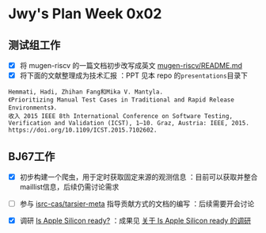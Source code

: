 # Jwy's Plan Week 0x02

## 测试组工作

- [x] 将 mugen-riscv 的一篇文档初步改写成英文 [mugen-riscv/README.md](https://github.com/jwyjohn/mugen-riscv/blob/riscv/README.md) 
- [x] 将下面的文献整理成为技术汇报 ：PPT 见本 repo 的`presentations`目录下

```
Hemmati, Hadi, Zhihan Fang和Mika V. Mantyla. 
《Prioritizing Manual Test Cases in Traditional and Rapid Release Environments》. 
收入 2015 IEEE 8th International Conference on Software Testing, Verification and Validation (ICST), 1–10. Graz, Austria: IEEE, 2015. 
https://doi.org/10.1109/ICST.2015.7102602.
```

## BJ67工作

- [x] 初步构建一个爬虫，用于定时获取固定来源的观测信息 ：目前可以获取并整合maillist信息，后续仍需讨论需求
- [ ] 参与 [isrc-cas/tarsier-meta](https://github.com/isrc-cas/tarsier-meta) 指导贡献方式的文档的编写 ：后续需要开会讨论
- [x] 调研 [Is Apple Silicon ready?](https://isapplesiliconready.com/) ：成果见 [关于 Is Apple Silicon ready 的调研](https://shimo.im/docs/0l3NV6vydBcdYE3R/)


